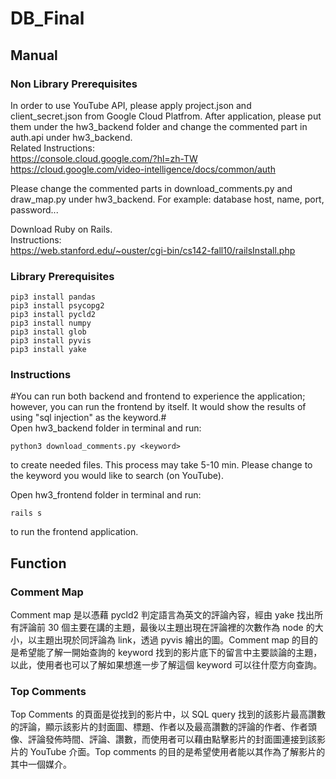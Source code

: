 # DB_Final
## Manual
### Non Library Prerequisites
In order to use YouTube API, please apply project.json and client_secret.json from Google Cloud Platfrom. After application, please put them under the hw3_backend folder and change the commented part in auth.api under hw3_backend.<br />
Related Instructions: <br />
https://console.cloud.google.com/?hl=zh-TW<br />
https://cloud.google.com/video-intelligence/docs/common/auth 

Please change the commented parts in download_comments.py and draw_map.py under hw3_backend. For example: database host, name, port, password...

Download Ruby on Rails.<br />
Instructions:<br />
https://web.stanford.edu/~ouster/cgi-bin/cs142-fall10/railsInstall.php

### Library Prerequisites
```
pip3 install pandas
pip3 install psycopg2
pip3 install pycld2
pip3 install numpy
pip3 install glob
pip3 install pyvis
pip3 install yake
```

### Instructions
#You can run both backend and frontend to experience the application; however, you can run the frontend by itself. It would show the results of using "sql injection" as the keyword.#
<br>
Open hw3_backend folder in terminal and run:
```
python3 download_comments.py <keyword>
```
to create needed files. This process may take 5-10 min.
Please change <keyword> to the keyword you would like to search (on YouTube).

Open hw3_frontend folder in terminal and run:
```
rails s
```
to run the frontend application.

## Function
### Comment Map
Comment map 是以憑藉 pycld2 判定語言為英文的評論內容，經由 yake 找出所有評論前 30 個主要在講的主題，最後以主題出現在評論裡的次數作為 node 的大小，以主題出現於同評論為 link，透過 pyvis 繪出的圖。Comment map 的目的是希望能了解一開始查詢的 keyword 找到的影片底下的留言中主要談論的主題，以此，使用者也可以了解如果想進一步了解這個 keyword 可以往什麼方向查詢。
### Top Comments
Top Comments 的頁面是從找到的影片中，以 SQL query 找到的該影片最高讚數的評論，顯示該影片的封面圖、標題、作者以及最高讚數的評論的作者、作者頭像、評論發佈時間、評論、讚數，而使用者可以藉由點擊影片的封面圖連接到該影片的 YouTube 介面。Top comments 的目的是希望使用者能以其作為了解影片的其中一個媒介。